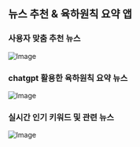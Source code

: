 ## 뉴스 추천 & 육하원칙 요약 앱

### 사용자 맞춤 추천 뉴스

![Image](https://github.com/user-attachments/assets/818ed950-2bc6-4d5a-a40c-c2de0cfe2d06)

### chatgpt 활용한 육하원칙 요약 뉴스

![Image](https://github.com/user-attachments/assets/b6a13230-1969-476a-8898-c9dc8ed8fdf4)

### 실시간 인기 키워드 및 관련 뉴스

![Image](https://github.com/user-attachments/assets/1b45be3f-4f57-4fa1-8f5a-2bea2a3af99b)
